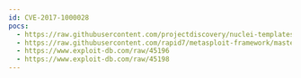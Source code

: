 ```yaml
---
id: CVE-2017-1000028
pocs:
  - https://raw.githubusercontent.com/projectdiscovery/nuclei-templates/master/cves/2017/CVE-2017-1000028.yaml
  - https://raw.githubusercontent.com/rapid7/metasploit-framework/master/modules/auxiliary/scanner/http/glassfish_traversal.rb
  - https://www.exploit-db.com/raw/45196
  - https://www.exploit-db.com/raw/45198
---
```

